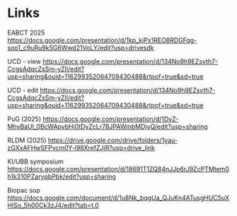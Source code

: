 # Links

EABCT 2025
https://docs.google.com/presentation/d/1kp_kjPx1REO8RDGFqg-soo1_c9uRu9k5G6Wwd21VoLY/edit?usp=drivesdk

UCD - view
https://docs.google.com/presentation/d/134No9h9EZsvth7-CcgsAdqcZsSm-yZIl/edit?usp=sharing&ouid=116299352064709430488&rtpof=true&sd=true

UCD - edit
https://docs.google.com/presentation/d/134No9h9EZsvth7-CcgsAdqcZsSm-yZIl/edit?usp=sharing&ouid=116299352064709430488&rtpof=true&sd=true

PuG (2025)
https://docs.google.com/presentation/d/1DvZ-MhyBaUI_0BcWApybHj0tDyZcLr78JPAWmbMDjyQ/edit?usp=sharing

RLDM (2025)
https://drive.google.com/drive/folders/1yau-zGXxAFHwSFPvcm0Y-l98XrefZJjR?usp=drive_link

KI/UBB symposium
[https://docs.google.com/presentation/d/18691T1ZQ84nJJp6rJ9ZcPTMtem0h1k310PZarypbPbk/edit?usp=sharing
](https://docs.google.com/presentation/d/1FnBt7YzIdkG6hHosA9aHydlJybYjuk94WNPiiRYdNDA/edit?usp=sharing) 

Biopac sop
https://docs.google.com/document/d/1u8Nk_bqgUa_QJuKn4ATusgHUC5uXHlSo_5h00Ck3zJ4/edit?tab=t.0
